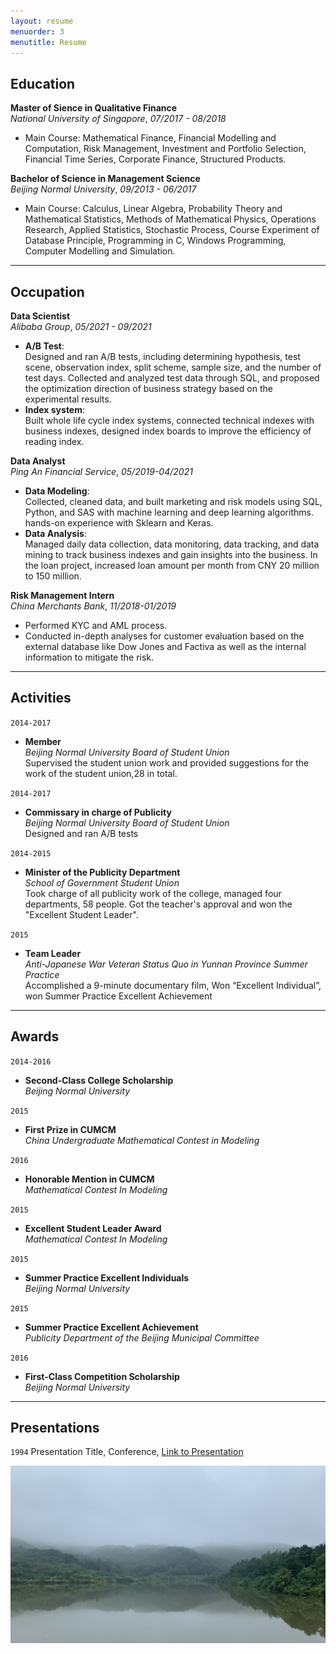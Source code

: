 ```yaml
---
layout: resume
menuorder: 3
menutitle: Resume
---
```


## Education

__Master of Sience in Qualitative Finance__ <br>
_National University of Singapore_, _07/2017 - 08/2018_ 

- Main Course: Mathematical Finance, Financial Modelling and Computation, Risk Management, Investment and Portfolio Selection, Financial Time Series, Corporate Finance, Structured Products.

__Bachelor of Science in Management Science__   
_Beijing Normal University_, _09/2013 - 06/2017_ 

- Main Course: Calculus, Linear Algebra, Probability Theory and Mathematical Statistics, Methods of Mathematical Physics, Operations Research, Applied Statistics, Stochastic Process, Course Experiment of Database Principle, Programming in C, Windows Programming, Computer Modelling and Simulation.


***

## Occupation

__Data Scientist__<br>
_Alibaba Group_, _05/2021 - 09/2021_ 

- __A/B Test__:  <br>
Designed and ran A/B tests, including determining hypothesis, test scene, observation index, split scheme, sample size, and the number of test days. Collected and analyzed test data through SQL, and proposed the optimization direction of business strategy based on the experimental results.<br>
- __Index system__: <br>
Built whole life cycle index systems, connected technical indexes with business indexes, designed index boards to improve the efficiency of reading index.

__Data Analyst__<br>
_Ping An Financial Service_, _05/2019-04/2021_ 

- __Data Modeling__: <br>
Collected, cleaned data, and built marketing and risk models using SQL, Python, and SAS with machine learning and deep learning algorithms. hands-on experience with Sklearn and Keras.<br>
- __Data Analysis__: <br>
Managed daily data collection, data monitoring, data tracking, and data mining to track business indexes and gain insights into the business. In the loan project, increased loan amount per month from CNY 20 million to 150 million.

__Risk Management Intern__ <br>
_China Merchants Bank_, _11/2018-01/2019_

- Performed KYC and AML process.
- Conducted in-depth analyses for customer evaluation based on the external database like Dow Jones and Factiva as well as the internal information to mitigate the risk.

***

## Activities

`2014-2017`
- __Member__ <br>
_Beijing Normal University Board of Student Union_   <br>
Supervised the student union work and provided suggestions for the work of the student union,28 in total.

`2014-2017`
- __Commissary in charge of Publicity__ <br>
_Beijing Normal University Board of Student Union_   <br>
Designed and ran A/B tests

`2014-2015`
- __Minister of the Publicity Department__<br>
_School of Government Student Union_       <br>
Took charge of all publicity work of the college, managed four departments, 58 people. 
Got the teacher's approval and won the "Excellent Student Leader". 

`2015`
- __Team Leader__<br>
_Anti-Japanese War Veteran Status Quo in Yunnan Province Summer Practice_ <br>
Accomplished a 9-minute documentary film, Won “Excellent Individual”, won Summer Practice Excellent Achievement 

***

## Awards

`2014-2016`
- __Second-Class College Scholarship__<br>
_Beijing Normal University_

`2015`
-  __First Prize in CUMCM__<br>
_China Undergraduate Mathematical Contest in Modeling_

`2016`
-  __Honorable Mention in CUMCM__<br>
_Mathematical Contest In Modeling_

`2015`
-  __Excellent Student Leader Award__<br>
_Mathematical Contest In Modeling_

`2015`
-  __Summer Practice Excellent Individuals__<br>
_Beijing Normal University_

`2015`
-  __Summer Practice Excellent Achievement__<br>
_Publicity Department of the Beijing Municipal Committee_

`2016`
- __First-Class Competition Scholarship__<br>
_Beijing Normal University_

***

## Presentations

`1994`
Presentation Title, Conference, <a href="https://MyWebsite.tld/presentation1">Link to Presentation</a>

![](https://github.com/YuzhuGao/YuzhuGao.github.io/blob/649bf0465e94500834cee85807c758b9cbc1ec4e/images/IMG_7906.JPG)


<!-- ### Footer

Last updated: May 2013 -->


